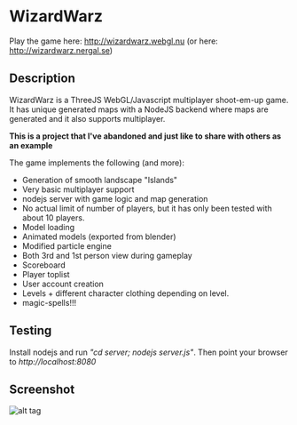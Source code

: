 # WizardWarz
Play the game here: http://wizardwarz.webgl.nu (or here: http://wizardwarz.nergal.se)

## Description
WizardWarz is a ThreeJS WebGL/Javascript multiplayer shoot-em-up game. It has unique generated maps with a NodeJS backend where maps are generated and it also supports multiplayer.

**This is a project that I've abandoned and just like to share with others as an example**

The game implements the following (and more):
- Generation of smooth landscape "Islands"
- Very basic multiplayer support
- nodejs server with game logic and map generation
- No actual limit of number of players, but it has only been tested with about 10 players.
- Model loading
- Animated models (exported from blender)
- Modified particle engine
- Both 3rd and 1st person view during gameplay
- Scoreboard
- Player toplist
- User account creation
- Levels + different character clothing depending on level.
- magic-spells!!!

## Testing

Install nodejs and run *"cd server; nodejs server.js"*. Then point your browser to *http://localhost:8080*

## Screenshot
![alt tag](https://raw.github.com/lallassu/wizardwarz/master/promo.png)

